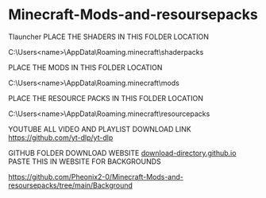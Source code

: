 # Minecraft-Mods-and-resoursepacks
Tlauncher
PLACE THE SHADERS IN THIS FOLDER LOCATION
                    
C:\Users\<name>\AppData\Roaming\.minecraft\shaderpacks



PLACE THE MODS IN THIS FOLDER LOCATION
                    
C:\Users\<name>\AppData\Roaming\.minecraft\mods



PLACE THE RESOURCE PACKS IN THIS FOLDER LOCATION
                   
C:\Users\<name>\AppData\Roaming\.minecraft\resourcepacks

YOUTUBE ALL VIDEO AND PLAYLIST DOWNLOAD LINK
https://github.com/yt-dlp/yt-dlp

GITHUB FOLDER DOWNLOAD WEBSITE
[download-directory.github.io](https://download-directory.github.io/)
PASTE THIS IN WEBSITE FOR BACKGROUNDS

https://github.com/Pheonix2-0/Minecraft-Mods-and-resoursepacks/tree/main/Background
